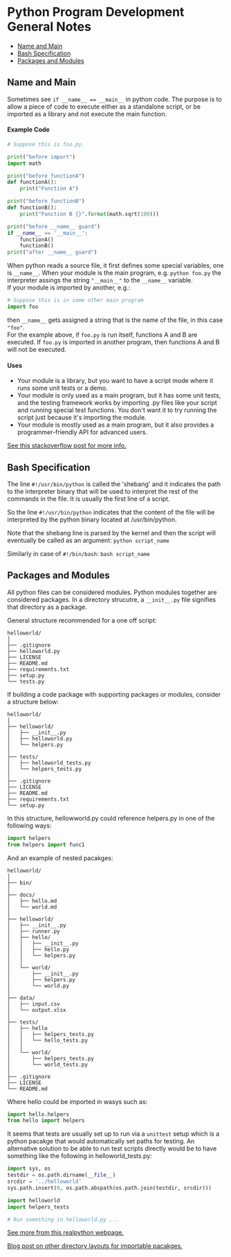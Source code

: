 # Python Program Development General Notes 

* [Name and Main](#name-and-main)
* [Bash Specification](#bash-specification)
* [Packages and Modules](#packages-and-modules)



## Name and Main
Sometimes see `if __name__ == __main__` in python code. The purpose is to allow a piece of code to execute either as a standalone script, or be imported as a library and not execute the main function.

#### Example Code

```python
# Suppose this is foo.py.

print("before import")
import math

print("before functionA")
def functionA():
    print("Function A")

print("before functionB")
def functionB():
    print("Function B {}".format(math.sqrt(100)))

print("before __name__ guard")
if __name__ == '__main__':
    functionA()
    functionB()
print("after __name__ guard")
```
When python reads a source file, it first defines some special variables, one is `__name__`. When your module is the main program, e.g.
`python foo.py`
the interpreter assings the string `"__main__"` to the `__name__` variable.
\
If your module is imported by another, e.g.:
```python
# Suppose this is in some other main program
import foo
```
then `__name__` gets assigned a string that is the name of the file, in this case `"foo"`.
\
For the example above, if `foo.py` is run itself, functions A and B are executed. If `foo.py` is imported in another program, then functions A and B will not be executed.

#### Uses
* Your module is a library, but you want to have a script mode where it runs some unit tests or a demo.
* Your module is only used as a main program, but it has some unit tests, and the testing framework works by importing .py files like your script and running special test functions. You don't want it to try running the script just because it's importing the module.
* Your module is mostly used as a main program, but it also provides a programmer-friendly API for advanced users.

[See this stackoverflow post for more info.](https://stackoverflow.com/questions/419163/what-does-if-name-main-do)


## Bash Specification
The line `#!/usr/bin/python` is called the 'shebang' and it indicates the path to the interpreter binary that will be used to interpret the rest of the commands in the file. It is usually the first line of a script.

So the line `#!/usr/bin/python` indicates that the content of the file will be interpreted by the python binary located at /usr/bin/python.

Note that the shebang line is parsed by the kernel and then the script will eventually be called as an argument:
`python script_name`

Similarly in case of `#!/bin/bash`:
`bash script_name`

## Packages and Modules
All python files can be considered modules. Python modules together are considered packages. In a directory strucutre, a `__init__.py` file signifies that directory as a package.

General structure recommended for a one off script:
```
helloworld/
│
├── .gitignore
├── helloworld.py
├── LICENSE
├── README.md
├── requirements.txt
├── setup.py
└── tests.py
```

If building a code package with supporting packages or modules, consider a structure below:

```
helloworld/
│
├── helloworld/
│   ├── __init__.py
│   ├── helloworld.py
│   └── helpers.py
│
├── tests/
│   ├── helloworld_tests.py
│   └── helpers_tests.py
│
├── .gitignore
├── LICENSE
├── README.md
├── requirements.txt
└── setup.py
```

In this structure, hellowworld.py could reference helpers.py in one of the following ways:
```python
import helpers
from helpers import func1
```

And an example of nested pacakges:

```
helloworld/
│
├── bin/
│
├── docs/
│   ├── hello.md
│   └── world.md
│
├── helloworld/
│   ├── __init__.py
│   ├── runner.py
│   ├── hello/
│   │   ├── __init__.py
│   │   ├── hello.py
│   │   └── helpers.py
│   │
│   └── world/
│       ├── __init__.py
│       ├── helpers.py
│       └── world.py
│
├── data/
│   ├── input.csv
│   └── output.xlsx
│
├── tests/
│   ├── hello
│   │   ├── helpers_tests.py
│   │   └── hello_tests.py
│   │
│   └── world/
│       ├── helpers_tests.py
│       └── world_tests.py
│
├── .gitignore
├── LICENSE
└── README.md
```
Where hello could be imported in wasys such as:
```python
import hello.helpers
from hello import helpers
```

It seems that tests are usually set up to run via a `unittest` setup which is a python pacakge that would automatically set paths for testing. An alternative solution to be able to run test scripts directly would be to have something like the following in helloworld_tests.py:
```python
import sys, os
testdir = os.path.dirname(__file__)
srcdir = '../helloworld'
sys.path.insert(0, os.path.abspath(os.path.join(testdir, srcdir)))

import helloworld
import helpers_tests

# Run something in helloworld.py ...
```
[See more from this realpython webpage.](https://realpython.com/python-application-layouts/)

[Blog post on other directory layouts for importable pacakges.](https://blog.ionelmc.ro/2014/05/25/python-packaging/#the-structure)



